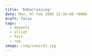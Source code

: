 ```yaml
---
title: 'Embarrassing'
date: Mon, 07 Feb 2005 22:26:00 +0000
draft: false
tags:
  - depants
  - elliot
  - fart
  - rob
image: /img/comic61.jpg
---
```


